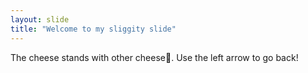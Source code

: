 ```yaml
---
layout: slide
title: "Welcome to my sliggity slide"
---
```

The cheese stands with other cheese🧀. 
Use the left arrow to go back!
